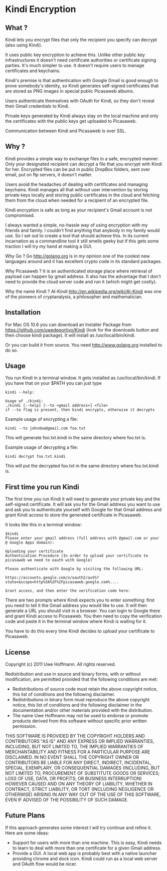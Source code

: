 Kindi Encryption
================

What ?
------

Kindi lets you encrypt files that only the recipient you specify can decrypt (also using Kindi). 

It uses public key encryption to achieve this. Unlike other public key infrastructures it doesn't need certificate authorities or certificate signing parties. It's much simpler to use. It doesn't require users to manage certificates and keychains.

Kindi's premise is that authentication with Google Gmail is good enough to prove somebody's identity, so Kindi generates self-signed certificates that are stored as PNG images in special public Picasaweb albums. 

Users authenticate themselves with OAuth for Kindi, so they don't reveal their Gmail credentials to Kindi. 

Private keys generated by Kindi always stay on the local machine and only the certificates with the public keys get uploaded to Picasaweb.

Communication between Kindi and Picasaweb is over SSL.

Why ?
-----

Kindi provides a simple way to exchange files in a safe, encrypted manner. Only your designated recipient can decrypt a file that you encrypt with Kindi for her. Encrypted files can be put in public DropBox folders, sent over email, put on ftp servers, it doesn't matter. 

Users avoid the headaches of dealing with certificates and managing keychains. Kindi manages all that without user intervention by storing private keys locally and storing public certificates in the cloud and fetching them from the cloud when needed for a recipient of an encrypted file.

Kindi encryption is safe as long as your recipient's Gmail account is not compromised.

I always wanted a simple, no-hassle way of using encryption with my friends and family. I couldn't find anything that anybody in my family would use. So I set out to create a tool that should achieve this. In its current incarnation as a commandline tool it still smells geeky but if this gets some traction I will try my hand at making a GUI.

Why Go ? Go http://golang.org is in my opinion one of the coolest new languages around and it has excellent crypto code in its standard packages.

Why Picasaweb ? It is an authenticated storage place where retrieval of payload can happen by gmail address. It also has the advantage that I don't need to provide the cloud server code and run it (which might get costly).

Why the name Kindi ? Al-Kindi http://en.wikipedia.org/wiki/Al-Kindi was one of the pioneers of cryptanalysis, a philosopher and mathematician.

Installation
------------

For Mac OS 10.6 you can download an Installer Package from https://github.com/uwedeportivo/Kindi (look for the downloads button and then choose kindi package). It will install as /usr/local/bin/kindi.

Or you can build it from source. You need http://www.golang.org installed to do so.

Usage
-----

You run Kindi in a terminal window. It gets installed as /usr/local/bin/kindi. If you have that on your $PATH you can just type 

    kindi --help:

    Usage of ./kindi:
	./kindi [--help] [--to <gmail address>] <file>
	if --to flag is present, then kindi encrypts, otherwise it decrypts

Example usage of encrypting a file: 

	kindi --to johndoe@gmail.com foo.txt

This will generate foo.txt.kindi in the same directory where foo.txt is.
		
Example usage of decrypting a file: 

	kindi decrypt foo.txt.kindi

This will put the decrypted foo.txt in the same directory where foo.txt.kindi is.

First time you run Kindi
------------------------

The first time you run Kindi it will need to generate your private key and the self-signed certificate. It will ask you for the Gmail address you want to use and ask you to authenticate yourself with Google for that Gmail address and grant Kindi access to store the generated certificate in Picasaweb.

It looks like this in a terminal window:

    $kindi
    Please enter your gmail address (full address with @gmail.com or your @ Google Apps domain):

    Uploading your certificate
    Authentication Procedure (In order to upload your certificate to picasaweb we need to oauth with Google)

    Please authenticate with Google by visiting the following URL:

    https://accounts.google.com/o/oauth2/auth?state=&scope=http%3A%2F%2Fpicasaweb.google.com%....

    Grant access, and then enter the verification code here:
 
There are two prompts where Kindi expects you to enter something: first you need to tell it the Gmail address you would like to use. It will then generate a URL you should visit in a browser. You can login to Google there and grant Kindi access to Picasaweb. You then need to copy the verification code and paste it in the terminal window where Kindi is waiting for it.

You have to do this every time Kindi decides to upload your certificate to Picasaweb.

License
-------

Copyright (c) 2011 Uwe Hoffmann. All rights reserved.

Redistribution and use in source and binary forms, with or without
modification, are permitted provided that the following conditions are
met:

   * Redistributions of source code must retain the above copyright
notice, this list of conditions and the following disclaimer.
   * Redistributions in binary form must reproduce the above
copyright notice, this list of conditions and the following disclaimer
in the documentation and/or other materials provided with the
distribution.
   * The name Uwe Hoffmann may not be used to endorse or promote
products derived from this software without specific prior written
permission.

THIS SOFTWARE IS PROVIDED BY THE COPYRIGHT HOLDERS AND CONTRIBUTORS
"AS IS" AND ANY EXPRESS OR IMPLIED WARRANTIES, INCLUDING, BUT NOT
LIMITED TO, THE IMPLIED WARRANTIES OF MERCHANTABILITY AND FITNESS FOR
A PARTICULAR PURPOSE ARE DISCLAIMED. IN NO EVENT SHALL THE COPYRIGHT
OWNER OR CONTRIBUTORS BE LIABLE FOR ANY DIRECT, INDIRECT, INCIDENTAL,
SPECIAL, EXEMPLARY, OR CONSEQUENTIAL DAMAGES (INCLUDING, BUT NOT
LIMITED TO, PROCUREMENT OF SUBSTITUTE GOODS OR SERVICES; LOSS OF USE,
DATA, OR PROFITS; OR BUSINESS INTERRUPTION) HOWEVER CAUSED AND ON ANY
THEORY OF LIABILITY, WHETHER IN CONTRACT, STRICT LIABILITY, OR TORT
(INCLUDING NEGLIGENCE OR OTHERWISE) ARISING IN ANY WAY OUT OF THE USE
OF THIS SOFTWARE, EVEN IF ADVISED OF THE POSSIBILITY OF SUCH DAMAGE.


Future Plans
------------

If this approach generates some interest I will try continue and refine it. Here are some ideas:

* Support for users with more than one machine. This is easy, Kindi needs to learn to deal with more than one certificate for a given Gmail address.
* Provide a GUI. A local web app is probably best with a native launcher providing chrome and dock icon. Kindi could run as a local web server and OAuth flow would be nicer.



 




 

